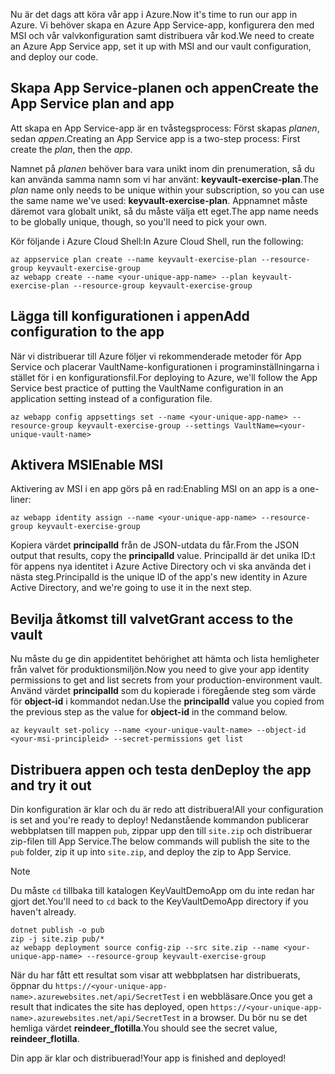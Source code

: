 <span data-ttu-id="55537-101">Nu är det dags att köra vår app i Azure.</span><span class="sxs-lookup"><span data-stu-id="55537-101">Now it's time to run our app in Azure.</span></span> <span data-ttu-id="55537-102">Vi behöver skapa en Azure App Service-app, konfigurera den med MSI och vår valvkonfiguration samt distribuera vår kod.</span><span class="sxs-lookup"><span data-stu-id="55537-102">We need to create an Azure App Service app, set it up with MSI and our vault configuration, and deploy our code.</span></span>

## <a name="create-the-app-service-plan-and-app"></a><span data-ttu-id="55537-103">Skapa App Service-planen och appen</span><span class="sxs-lookup"><span data-stu-id="55537-103">Create the App Service plan and app</span></span>

<span data-ttu-id="55537-104">Att skapa en App Service-app är en tvåstegsprocess: Först skapas *planen*, sedan *appen*.</span><span class="sxs-lookup"><span data-stu-id="55537-104">Creating an App Service app is a two-step process: First create the *plan*, then the *app*.</span></span>

<span data-ttu-id="55537-105">Namnet på *planen* behöver bara vara unikt inom din prenumeration, så du kan använda samma namn som vi har använt: **keyvault-exercise-plan**.</span><span class="sxs-lookup"><span data-stu-id="55537-105">The *plan* name only needs to be unique within your subscription, so you can use the same name we've used: **keyvault-exercise-plan**.</span></span> <span data-ttu-id="55537-106">Appnamnet måste däremot vara globalt unikt, så du måste välja ett eget.</span><span class="sxs-lookup"><span data-stu-id="55537-106">The app name needs to be globally unique, though, so you'll need to pick your own.</span></span>

<span data-ttu-id="55537-107">Kör följande i Azure Cloud Shell:</span><span class="sxs-lookup"><span data-stu-id="55537-107">In Azure Cloud Shell, run the following:</span></span>

```azurecli
az appservice plan create --name keyvault-exercise-plan --resource-group keyvault-exercise-group
az webapp create --name <your-unique-app-name> --plan keyvault-exercise-plan --resource-group keyvault-exercise-group
```

## <a name="add-configuration-to-the-app"></a><span data-ttu-id="55537-108">Lägga till konfigurationen i appen</span><span class="sxs-lookup"><span data-stu-id="55537-108">Add configuration to the app</span></span>

<span data-ttu-id="55537-109">När vi distribuerar till Azure följer vi rekommenderade metoder för App Service och placerar VaultName-konfigurationen i programinställningarna i stället för i en konfigurationsfil.</span><span class="sxs-lookup"><span data-stu-id="55537-109">For deploying to Azure, we'll follow the App Service best practice of putting the VaultName configuration in an application setting instead of a configuration file.</span></span>

```azurecli
az webapp config appsettings set --name <your-unique-app-name> --resource-group keyvault-exercise-group --settings VaultName=<your-unique-vault-name>
```

## <a name="enable-msi"></a><span data-ttu-id="55537-110">Aktivera MSI</span><span class="sxs-lookup"><span data-stu-id="55537-110">Enable MSI</span></span>

<span data-ttu-id="55537-111">Aktivering av MSI i en app görs på en rad:</span><span class="sxs-lookup"><span data-stu-id="55537-111">Enabling MSI on an app is a one-liner:</span></span>

```azurecli
az webapp identity assign --name <your-unique-app-name> --resource-group keyvault-exercise-group
```

<span data-ttu-id="55537-112">Kopiera värdet **principalId** från de JSON-utdata du får.</span><span class="sxs-lookup"><span data-stu-id="55537-112">From the JSON output that results, copy the **principalId** value.</span></span> <span data-ttu-id="55537-113">PrincipalId är det unika ID:t för appens nya identitet i Azure Active Directory och vi ska använda det i nästa steg.</span><span class="sxs-lookup"><span data-stu-id="55537-113">PrincipalId is the unique ID of the app's new identity in Azure Active Directory, and we're going to use it in the next step.</span></span>

## <a name="grant-access-to-the-vault"></a><span data-ttu-id="55537-114">Bevilja åtkomst till valvet</span><span class="sxs-lookup"><span data-stu-id="55537-114">Grant access to the vault</span></span>

<span data-ttu-id="55537-115">Nu måste du ge din appidentitet behörighet att hämta och lista hemligheter från valvet för produktionsmiljön.</span><span class="sxs-lookup"><span data-stu-id="55537-115">Now you need to give your app identity permissions to get and list secrets from your production-environment vault.</span></span> <span data-ttu-id="55537-116">Använd värdet **principalId** som du kopierade i föregående steg som värde för **object-id** i kommandot nedan.</span><span class="sxs-lookup"><span data-stu-id="55537-116">Use the **principalId** value you copied from the previous step as the value for **object-id** in the command below.</span></span>

```azurecli
az keyvault set-policy --name <your-unique-vault-name> --object-id <your-msi-principleid> --secret-permissions get list
```

## <a name="deploy-the-app-and-try-it-out"></a><span data-ttu-id="55537-117">Distribuera appen och testa den</span><span class="sxs-lookup"><span data-stu-id="55537-117">Deploy the app and try it out</span></span>

<span data-ttu-id="55537-118">Din konfiguration är klar och du är redo att distribuera!</span><span class="sxs-lookup"><span data-stu-id="55537-118">All your configuration is set and you're ready to deploy!</span></span> <span data-ttu-id="55537-119">Nedanstående kommandon publicerar webbplatsen till mappen `pub`, zippar upp den till `site.zip` och distribuerar zip-filen till App Service.</span><span class="sxs-lookup"><span data-stu-id="55537-119">The below commands will publish the site to the `pub` folder, zip it up into `site.zip`, and deploy the zip to App Service.</span></span>

> [!NOTE]
> <span data-ttu-id="55537-120">Du måste `cd` tillbaka till katalogen KeyVaultDemoApp om du inte redan har gjort det.</span><span class="sxs-lookup"><span data-stu-id="55537-120">You'll need to `cd` back to the KeyVaultDemoApp directory if you haven't already.</span></span>

```azurecli
dotnet publish -o pub
zip -j site.zip pub/*
az webapp deployment source config-zip --src site.zip --name <your-unique-app-name> --resource-group keyvault-exercise-group
```

<span data-ttu-id="55537-121">När du har fått ett resultat som visar att webbplatsen har distribuerats, öppnar du `https://<your-unique-app-name>.azurewebsites.net/api/SecretTest` i en webbläsare.</span><span class="sxs-lookup"><span data-stu-id="55537-121">Once you get a result that indicates the site has deployed, open `https://<your-unique-app-name>.azurewebsites.net/api/SecretTest` in a browser.</span></span> <span data-ttu-id="55537-122">Du bör nu se det hemliga värdet **reindeer_flotilla**.</span><span class="sxs-lookup"><span data-stu-id="55537-122">You should see the secret value, **reindeer_flotilla**.</span></span>

<span data-ttu-id="55537-123">Din app är klar och distribuerad!</span><span class="sxs-lookup"><span data-stu-id="55537-123">Your app is finished and deployed!</span></span>
